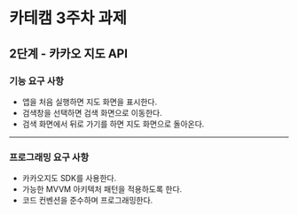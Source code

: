 # 카테캠 3주차 과제

## 2단계 - 카카오 지도 API

### 기능 요구 사항

- 앱을 처음 실행하면 지도 화면을 표시한다.
- 검색창을 선택하면 검색 화면으로 이동한다.
- 검색 화면에서 뒤로 가기를 하면 지도 화면으로 돌아온다.

***

### 프로그래밍 요구 사항

- 카카오지도 SDK를 사용한다.
- 가능한 MVVM 아키텍처 패턴을 적용하도록 한다.
- 코드 컨벤션을 준수하며 프로그래밍한다.
